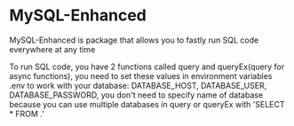 # MySQL-Enhanced

MySQL-Enhanced is package that allows you to fastly run SQL code everywhere at any time


To run SQL code, you have 2 functions called query and queryEx(query for async functions), you need to set these values in environment variables .env to work with your database:
  DATABASE_HOST,
  DATABASE_USER,
  DATABASE_PASSWORD,
you don't need to specify name of database because you can use multiple databases in query or queryEx with 'SELECT * FROM <database>.<table>'
